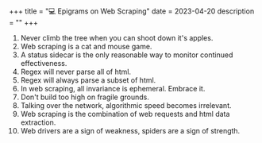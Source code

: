 +++
title = "💻 Epigrams on Web Scraping"
date = 2023-04-20
description = ""
+++

1. Never climb the tree when you can shoot down it's apples.
2. Web scraping is a cat and mouse game.
3. A status sidecar is the only reasonable way to monitor continued effectiveness.
4. Regex will never parse all of html.
5. Regex will always parse a subset of html.
6. In web scraping, all invariance is ephemeral. Embrace it.
7. Don't build too high on fragile grounds.
8. Talking over the network, algorithmic speed becomes irrelevant.
9. Web scraping is the combination of web requests and html data extraction.
10. Web drivers are a sign of weakness, spiders are a sign of strength.
